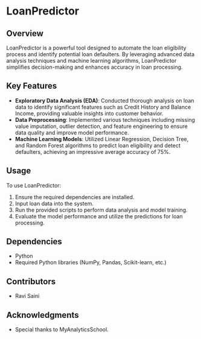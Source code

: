 # LoanPredictor

## Overview
LoanPredictor is a powerful tool designed to automate the loan eligibility process and identify potential loan defaulters. By leveraging advanced data analysis techniques and machine learning algorithms, LoanPredictor simplifies decision-making and enhances accuracy in loan processing.

## Key Features
- **Exploratory Data Analysis (EDA)**: Conducted thorough analysis on loan data to identify significant features such as Credit History and Balance Income, providing valuable insights into customer behavior.
- **Data Preprocessing**: Implemented various techniques including missing value imputation, outlier detection, and feature engineering to ensure data quality and improve model performance.
- **Machine Learning Models**: Utilized Linear Regression, Decision Tree, and Random Forest algorithms to predict loan eligibility and detect defaulters, achieving an impressive average accuracy of 75%.

## Usage
To use LoanPredictor:
1. Ensure the required dependencies are installed.
2. Input loan data into the system.
3. Run the provided scripts to perform data analysis and model training.
4. Evaluate the model performance and utilize the predictions for loan processing.

## Dependencies
- Python 
- Required Python libraries (NumPy, Pandas, Scikit-learn, etc.)

## Contributors
- Ravi Saini

## Acknowledgments
- Special thanks to MyAnalyticsSchool.

